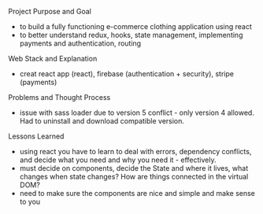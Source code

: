 Project Purpose and Goal

- to build a fully functioning e-commerce clothing application using react
- to better understand redux, hooks, state management, implementing payments and authentication, routing

Web Stack and Explanation

- creat react app (react), firebase (authentication + security), stripe (payments)

Problems and Thought Process

- issue with sass loader due to version 5 conflict - only version 4 allowed. Had to uninstall and download compatible version.

Lessons Learned

- using react you have to learn to deal with errors, dependency conflicts, and decide what you need and why you need it - effectively.
- must decide on components, decide the State and where it lives, what changes when state changes? How are things connected in the virtual DOM?
- need to make sure the components are nice and simple and make sense to you
